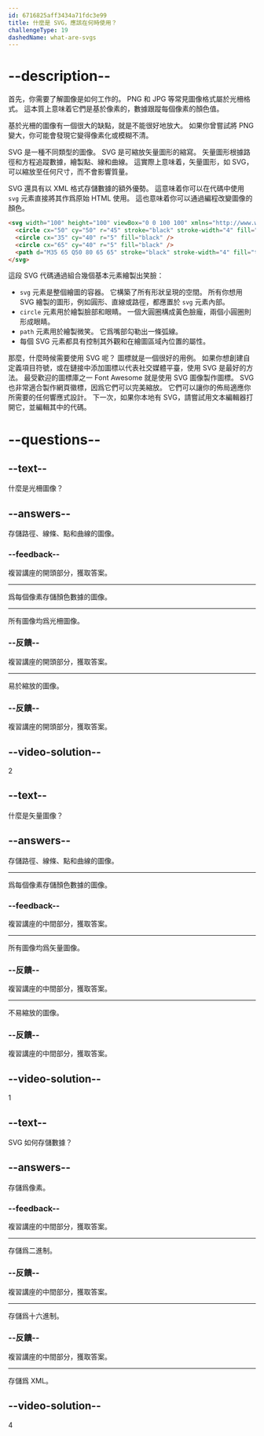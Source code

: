 ```yaml
---
id: 6716825aff3434a71fdc3e99
title: 什麼是 SVG，應該在何時使用？
challengeType: 19
dashedName: what-are-svgs
---
```


# --description--

首先，你需要了解圖像是如何工作的。 PNG 和 JPG 等常見圖像格式屬於光柵格式。 這本質上意味着它們是基於像素的，數據跟蹤每個像素的顏色值。

基於光柵的圖像有一個很大的缺點，就是不能很好地放大。 如果你曾嘗試將 PNG 變大，你可能會發現它變得像素化或模糊不清。

SVG 是一種不同類型的圖像。 SVG 是可縮放矢量圖形的縮寫。 矢量圖形根據路徑和方程追蹤數據，繪製點、線和曲線。 這實際上意味着，矢量圖形，如 SVG，可以縮放至任何尺寸，而不會影響質量。

SVG 還具有以 XML 格式存儲數據的額外優勢。 這意味着你可以在代碼中使用 `svg` 元素直接將其作爲原始 HTML 使用。 這也意味着你可以通過編程改變圖像的顏色。

```html
<svg width="100" height="100" viewBox="0 0 100 100" xmlns="http://www.w3.org/2000/svg">
  <circle cx="50" cy="50" r="45" stroke="black" stroke-width="4" fill="yellow" />
  <circle cx="35" cy="40" r="5" fill="black" />
  <circle cx="65" cy="40" r="5" fill="black" />
  <path d="M35 65 Q50 80 65 65" stroke="black" stroke-width="4" fill="transparent" />
</svg>
```

這段 SVG 代碼通過組合幾個基本元素繪製出笑臉：

- `svg` 元素是整個繪圖的容器。 它構築了所有形狀呈現的空間。 所有你想用 SVG 繪製的圖形，例如圓形、直線或路徑，都應置於 `svg` 元素內部。
- `circle` 元素用於繪製臉部和眼睛。 一個大圓圈構成黃色臉龐，兩個小圓圈則形成眼睛。
- `path` 元素用於繪製微笑。 它爲嘴部勾勒出一條弧線。
- 每個 SVG 元素都具有控制其外觀和在繪圖區域內位置的屬性。

那麼，什麼時候需要使用 SVG 呢？ 圖標就是一個很好的用例。 如果你想創建自定義項目符號，或在鏈接中添加圖標以代表社交媒體平臺，使用 SVG 是最好的方法。 最受歡迎的圖標庫之一 Font Awesome 就是使用 SVG 圖像製作圖標。 SVG 也非常適合製作網頁徽標，因爲它們可以完美縮放。 它們可以讓你的佈局適應你所需要的任何響應式設計。 下一次，如果你本地有 SVG，請嘗試用文本編輯器打開它，並編輯其中的代碼。

# --questions--

## --text--

什麼是光柵圖像？

## --answers--

存儲路徑、線條、點和曲線的圖像。

### --feedback--

複習講座的開頭部分，獲取答案。

---

爲每個像素存儲顏色數據的圖像。

---

所有圖像均爲光柵圖像。

### --反饋--

複習講座的開頭部分，獲取答案。

---

易於縮放的圖像。

### --反饋--

複習講座的開頭部分，獲取答案。

## --video-solution--

2

## --text--

什麼是矢量圖像？

## --answers--

存儲路徑、線條、點和曲線的圖像。

---

爲每個像素存儲顏色數據的圖像。

### --feedback--

複習講座的中間部分，獲取答案。

---

所有圖像均爲矢量圖像。

### --反饋--

複習講座的中間部分，獲取答案。

---

不易縮放的圖像。

### --反饋--

複習講座的中間部分，獲取答案。

## --video-solution--

1

## --text--

SVG 如何存儲數據？

## --answers--

存儲爲像素。

### --feedback--

複習講座的中間部分，獲取答案。

---

存儲爲二進制。

### --反饋--

複習講座的中間部分，獲取答案。

---

存儲爲十六進制。

### --反饋--

複習講座的中間部分，獲取答案。

---

存儲爲 XML。

## --video-solution--

4
